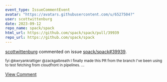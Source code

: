 ```yaml
---
event_type: IssueCommentEvent
avatar: "https://avatars.githubusercontent.com/u/6527504?"
user: scottwittenburg
date: 2023-09-12
repo_name: spack/spack
html_url: https://github.com/spack/spack/pull/39939
repo_url: https://github.com/spack/spack
---
```


<a href='https://github.com/scottwittenburg' target='_blank'>scottwittenburg</a> commented on issue <a href='https://github.com/spack/spack/pull/39939' target='_blank'>spack/spack#39939</a>.

<small>fyi @kwryankrattiger @zackgalbreath  I finally made this PR from the branch I've been using to test fetching from cloudfront in pipelines....</small>

<a href='https://github.com/spack/spack/pull/39939' target='_blank'>View Comment</a>